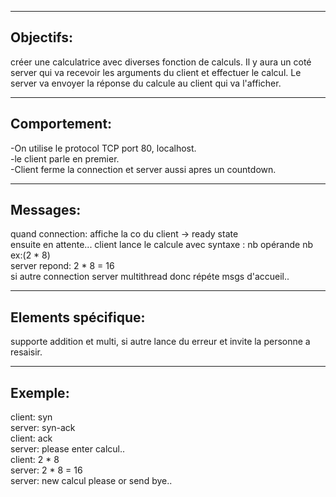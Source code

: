 ___
## Objectifs:
créer une calculatrice avec diverses fonction de calculs. Il y aura un coté 
server qui va recevoir les arguments du client et effectuer le calcul. Le server va 
envoyer la réponse du calcule au client qui va l'afficher. 
___
## Comportement:
-On utilise le protocol TCP port 80, localhost.  
-le client parle en premier.  
-Client ferme la connection et server aussi apres un countdown. 
___
## Messages:
quand connection: affiche la co du client -> ready state  
ensuite en attente...
client lance le calcule avec syntaxe : nb opérande nb ex:(2 * 8)  
server repond: 2 * 8 = 16  
si autre connection server multithread donc répéte msgs d'accueil..  
___
## Elements spécifique:
supporte addition et multi, si autre lance du erreur et invite la personne a 
resaisir.
___
## Exemple:
client: syn  
server: syn-ack  
client: ack  
server: please enter calcul..  
client: 2 * 8  
server: 2 * 8 = 16  
server: new calcul please or send bye..  








